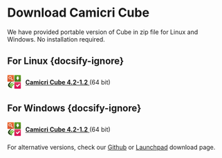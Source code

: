 # Download Camicri Cube

We have provided portable version of Cube in zip file for Linux and Windows. No installation required.

## For Linux {docsify-ignore}

<div style="display:flex; align-items:center">
  <img src="_media/cubelogo.png" width="32" height="32"/>
  <div style="margin:10px">
    <a
    href="https://launchpad.net/cube-server/4.0/4-0.1/+download/cube-get_4.2-1.2_linux.zip">
      <strong>Camicri Cube 4.2-1.2</strong>
    </a>
    (64 bit)
  </div>
</div>

## For Windows {docsify-ignore}

<div style="display:flex; align-items:center">
  <img src="_media/cubelogo.png" width="32" height="32"/>
  <div style="margin:10px">
    <a
    href="https://launchpad.net/cube-server/4.0/4-0.1/+download/cube-get_4.2-1.2_windows.zip">
      <strong>Camicri Cube 4.2-1.2</strong>
    </a>
    (64 bit)
  </div>
</div>

For alternative versions, check our [Github](https://github.com/camicri/camicri-cube/releases) or [Launchpad](https://launchpad.net/cube-server/+download) download page.
